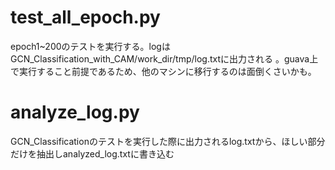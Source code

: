 # test_all_epoch.py

epoch1~200のテストを実行する。logはGCN_Classification_with_CAM/work_dir/tmp/log.txtに出力される 。guava上で実行すること前提であるため、他のマシンに移行するのは面倒くさいかも。


# analyze_log.py
GCN_Classificationのテストを実行した際に出力されるlog.txtから、ほしい部分だけを抽出しanalyzed_log.txtに書き込む
